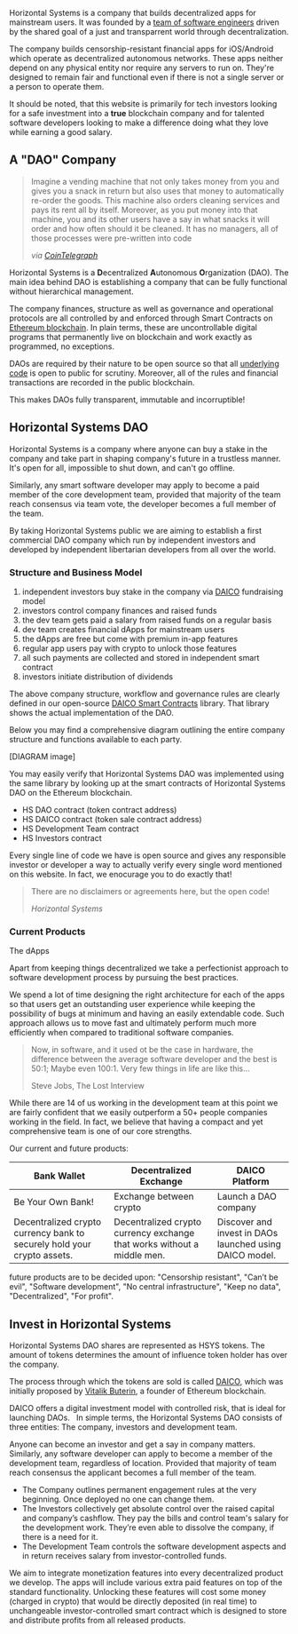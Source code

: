 
Horizontal Systems is a company that builds decentralized apps for mainstream users. It was founded by a [team of software engineers](https://github.com/orgs/horizontalsystems/people) driven by the shared goal of a just and transparrent world through decentralization.

The company builds censorship-resistant financial apps for iOS/Android which operate as decentralized autonomous networks. These apps neither depend on any physical entity nor require any servers to run on. They're designed to remain fair and functional even if there is not a single server or a person to operate them.

It should be noted, that this website is primarily for tech investors looking for a safe investment into a **true** blockchain company and for talented software developers looking to make a difference doing what they love while earning a good salary.

## A "DAO" Company

> Imagine a vending machine that not only takes money from you and gives you a snack in return but also uses that money to automatically re-order the goods. This machine also orders cleaning services and pays its rent all by itself. Moreover, as you put money into that machine, you and its other users have a say in what snacks it will order and how often should it be cleaned. It has no managers, all of those processes were pre-written into code 
>
> _via [CoinTelegraph](https://cointelegraph.com/ethereum-for-beginners/what-is-dao#how-daos-work)_

Horizontal Systems is a **D**ecentralized **A**utonomous **O**rganization (DAO). The main idea behind DAO is establishing a company that can be fully functional without hierarchical management.

The company finances, structure as well as governance and operational protocols are all controlled by and enforced through Smart Contracts on [Ethereum blockchain](https://www.ethereum.org/dao). In plain terms, these are uncontrollable digital programs that permanently live on blockchain and work exactly as programmed, no exceptions.

DAOs are required by their nature to be open source so that all [underlying code](https://github.com/orgs/horizontalsystems/) is open to public for scrutiny. Moreover, all of the rules and financial transactions are recorded in the public blockchain. 

This makes DAOs fully transparent, immutable and incorruptible!


## Horizontal Systems DAO

Horizontal Systems is a company where anyone can buy a stake in the company and take part in shaping company's future in a trustless manner. It's open for all, impossible to shut down, and can't go offline. 

Similarly, any smart software developer may apply to become a paid member of the core development team, provided that majority of the team reach consensus via team vote, the developer becomes a full member of the team.  

By taking Horizontal Systems public we are aiming to establish a first commercial DAO company which run by independent investors and developed by independent libertarian developers from all over the world.


### Structure and Business Model

1. independent investors buy stake in the company via [DAICO](https://cointelegraph.com/explained/what-is-a-daico-explained) fundraising model
2. investors control company finances and raised funds
3. the dev team gets paid a salary from raised funds on a regular basis 
4. dev team creates financial dApps for mainstream users
5. the dApps are free but come with premium in-app features
6. regular app users pay with crypto to unlock those features
7. all such payments are collected and stored in independent smart contract
8. investors initiate distribution of dividends

The above company structure, workflow and governance rules are clearly defined in our open-source [DAICO Smart Contracts](https://github.com/horizontalsystems/daico-smart-contracts) library. That library shows the actual implementation of the DAO.

Below you may find a comprehensive diagram outlining the entire company structure and functions available to each party.

[DIAGRAM image]

You may easily verify that Horizontal Systems DAO was implemented using the same library by looking up at the smart contracts of Horizontal Systems DAO on the Ethereum blockchain.

- HS DAO contract (token contract address)
- HS DAICO contract (token sale contract address)
- HS Development Team contract
- HS Investors contract

Every single line of code we have is open source and gives any responsible investor or developer a way to actually verify every single word mentioned on this website. In fact, we enocurage you to do exactly that! 

> There are no disclaimers or agreements here, but the open code!
>
> _Horizontal Systems_


### Current Products

The dApps

Apart from keeping things decentralized we take a perfectionist approach to software development process by pursuing the best practices. 

We spend a lot of time designing the right architecture for each of the apps so that users get an outstanding user experience while keeping the possibility of bugs at minimum and having an easily extendable code. Such approach allows us to move fast and ultimately perform much more efficiently when compared to traditional software companies.

> Now, in software, and it used ot be the case in hardware, the difference between the average software developer and the best is 50:1; Maybe even 100:1. Very few things in life are like this...
>
> Steve Jobs, The Lost Interview

While there are 14 of us working in the development team at this point we are fairly confident that we easily outperform a 50+ people companies working in the field. In fact, we believe that having a compact and yet comprehensive team is one of our core strengths.

Our current and future products:

Bank Wallet | Decentralized Exchange | DAICO Platform
------------ | ------------- | -------------
Be Your Own Bank! | Exchange between crypto | Launch a DAO company
Decentralized crypto currency bank to securely hold your crypto assets. | Decentralized crypto currency exchange that works without a middle men. | Discover and invest in DAOs launched using DAICO model.

future products are to be decided upon: 
"Censorship resistant", 
"Can’t be evil", 
"Software development",
"No central infrastructure",
"Keep no data",
"Decentralized",
"For profit".


## Invest in Horizontal Systems

Horizontal Systems DAO shares are represented as HSYS tokens. The amount of tokens determines the amount of influence token holder has over the company.

The process through which the tokens are sold is called [DAICO](https://cointelegraph.com/explained/what-is-a-daico-explained), which was initially proposed by [Vitalik Buterin](https://en.wikipedia.org/wiki/Vitalik_Buterin), a founder of Ethereum blockchain. 

DAICO offers a digital investment model with controlled risk, that is ideal for launching DAOs.   In simple terms, the Horizontal Systems DAO consists of three entities: The company, investors and development team.   

Anyone can become an investor and get a say in company matters. Similarly, any software developer can apply to become a member of the development team, regardless of location. Provided that majority of team reach consensus the applicant becomes a full member of the team.  

- The Company outlines permanent engagement rules at the very beginning. Once deployed no one can change them.
- The Investors collectively get absolute control over the raised capital and company’s cashflow. They pay the bills and control team's salary for the development work. They’re even able to dissolve the company, if there is a need for it.  
- The Development Team controls the software development aspects and in return receives salary from investor-controlled funds.

We aim to integrate monetization features into every decentralized product we develop. The apps will include various extra paid features on top of the standard functionality. Unlocking these features will cost some money (charged in crypto) that would be directly deposited (in real time) to unchangeable investor-controlled smart contract which is designed to store and distribute profits from all released products. 
